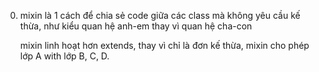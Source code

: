 0. mixin là 1 cách để chia sẻ code giữa các class mà không yêu cầu kế thừa, như kiểu quan hệ anh-em thay vì
   quan hệ cha-con

   mixin linh hoạt hơn extends, thay vì chỉ là đơn kế thừa, mixin cho phép lớp A with lớp B, C, D.
